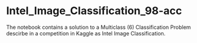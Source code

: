 # Intel_Image_Classification_98-acc

The notebook contains a solution to a Multiclass (6) Classification Problem descirbe in a competition in Kaggle as Intel Image Classification.
